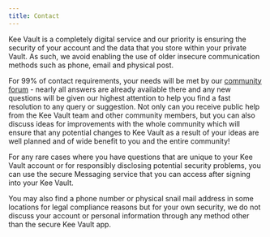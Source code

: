 ```yaml
---
title: Contact
---
```


Kee Vault is a completely digital service and our priority is ensuring the security of your account and the data that you store within your private Vault. As such, we avoid enabling the use of older insecure communication methods such as phone, email and physical post.

For 99% of contact requirements, your needs will be met by our [community forum](https://forum.kee.pm) - nearly all answers are already available there and any new questions will be given our highest attention to help you find a fast resolution to any query or suggestion. Not only can you receive public help from the Kee Vault team and other community members, but you can also discuss ideas for improvements with the whole community which will ensure that any potential changes to Kee Vault as a result of your ideas are well planned and of wide benefit to you and the entire community!

For any rare cases where you have questions that are unique to your Kee Vault account or for responsibly disclosing potential security problems, you can use the secure Messaging service that you can access after signing into your Kee Vault.

You may also find a phone number or physical snail mail address in some locations for legal compliance reasons but for your own security, we do not discuss your account or personal information through any method other than the secure Kee Vault app.
